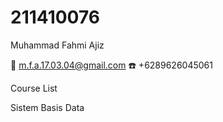 # 211410076
Muhammad Fahmi Ajiz

📧 m.f.a.17.03.04@gmail.com
☎️ +6289626045061

Course List

Sistem Basis Data
